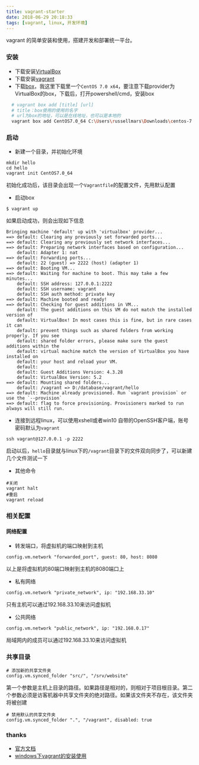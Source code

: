 ```yaml
---
title: vagrant-starter
date: 2018-06-29 20:18:33
tags: [vagrant, linux, 开发环境]
---
```


vagrant 的简单安装和使用，搭建开发和部署统一平台。
<!--more-->

### 安装
+ 下载安装[VirtualBox](https://www.virtualbox.org/wiki/Downloads)
+ 下载安装[vagrant](https://www.vagrantup.com/downloads.html)
+ 下载[box](http://www.vagrantbox.es/)，我这里下载里一个`CentOS 7.0 x64`，要注意下载provider为VirtualBox的box，下载后，打开powershell/cmd，安装box 
``` bash
  # vagrant box add [title] [url]
  # title：box使用的使用的名字
  # url为box的地址，可以是在线地址，也可以是本地的
  vagrant box add CentOS7.0_64 C:\Users\russellmars\Downloads\centos-7.0-x86_64.box
  ```
### 启动
+ 新建一个目录，并初始化环境
```
mkdir hello
cd hello
vagrant init CentOS7.0_64
```
初始化成功后，该目录会出现一个`Vagrantfile`的配置文件，先用默认配置
+ 启动box
```
$ vagrant up
```
如果启动成功，则会出现如下信息
```
Bringing machine 'default' up with 'virtualbox' provider...
==> default: Clearing any previously set forwarded ports...
==> default: Clearing any previously set network interfaces...
==> default: Preparing network interfaces based on configuration...
    default: Adapter 1: nat
==> default: Forwarding ports...
    default: 22 (guest) => 2222 (host) (adapter 1)
==> default: Booting VM...
==> default: Waiting for machine to boot. This may take a few minutes...
    default: SSH address: 127.0.0.1:2222
    default: SSH username: vagrant
    default: SSH auth method: private key
==> default: Machine booted and ready!
==> default: Checking for guest additions in VM...
    default: The guest additions on this VM do not match the installed version of
    default: VirtualBox! In most cases this is fine, but in rare cases it can
    default: prevent things such as shared folders from working properly. If you see
    default: shared folder errors, please make sure the guest additions within the
    default: virtual machine match the version of VirtualBox you have installed on
    default: your host and reload your VM.
    default:
    default: Guest Additions Version: 4.3.28
    default: VirtualBox Version: 5.2
==> default: Mounting shared folders...
    default: /vagrant => D:/database/vagrant/hello
==> default: Machine already provisioned. Run `vagrant provision` or use the `--provision`
==> default: flag to force provisioning. Provisioners marked to run always will still run.
``` 

+ 连接到远程linux，可以使用xshell或者win10 自带的OpenSSH客户端，账号密码默认为`vagrant`
```
ssh vagrant@127.0.0.1 -p 2222
```
启动以后，`hello`目录就与linux下的`/vagrant`目录下的文件双向同步了，可以新建几个文件测试一下

+ 其他命令
```
#关闭
vagrant halt
#重启
vagrant reload
```

### 相关配置
#### 网络配置
+ 转发端口，将虚拟机的端口映射到主机
```
config.vm.network "forwarded_port", guest: 80, host: 8080
```
以上是将虚拟机的80端口映射到主机的8080端口上
+ 私有网络
```
config.vm.network "private_network", ip: "192.168.33.10"
```
只有主机可以通过192.168.33.10来访问虚拟机
+ 公共网络
```
config.vm.network "public_network", ip: "192.168.0.17"
```
局域网内的成员可以通过192.168.33.10来访问虚拟机

### 共享目录
```
# 添加新的共享文件夹
config.vm.synced_folder "src/", "/srv/website"
```
第一个参数是主机上目录的路径。如果路径是相对的，则相对于项目根目录。第二个参数必须是访客机器中共享文件夹的绝对路径。如果该文件夹不存在，该文件夹将被创建

```
# 禁用默认的共享文件夹
config.vm.synced_folder ".", "/vagrant", disabled: true
```



### thanks
+ [官方文档](https://www.vagrantup.com/docs/)
+ [windows下vagrant的安装使用](https://www.cnblogs.com/vishun/archive/2017/06/02/6932454.html)
